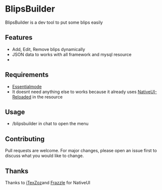 # BlipsBuilder

BlipsBuilder is a dev tool to put some blips easily 


## Features 

  - Add, Edit, Remove blips dynamically
  - JSON data to works with all framework and mysql resource
  - 
## Requirements 
- [Essentialmode](https://essentialmode.com/)
- It doesnt need anything else to works because it already uses [NativeUI-Reloaded](https://github.com/iTexZoz/NativeUILua-Reloaded) in the resource


## Usage

- /blipsbuilder in chat to open the menu

## Contributing
Pull requests are welcome. For major changes, please open an issue first to discuss what you would like to change.

## Thanks
Thanks to [iTexZoz](https://github.com/iTexZoz)and [Frazzle](https://github.com/FrazzIe) for NativeUI

